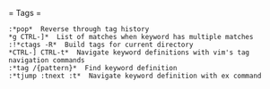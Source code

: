  = Tags =

	:*pop*  Reverse through tag history
	*g CTRL-]*  List of matches when keyword has multiple matches
	:!*ctags -R*  Build tags for current directory
	*CTRL-] CTRL-t*  Navigate keyword definitions with vim's tag navigation commands
	:*tag /{pattern}*  Find keyword definition
	:*tjump :tnext :t*  Navigate keyword definition with ex command
